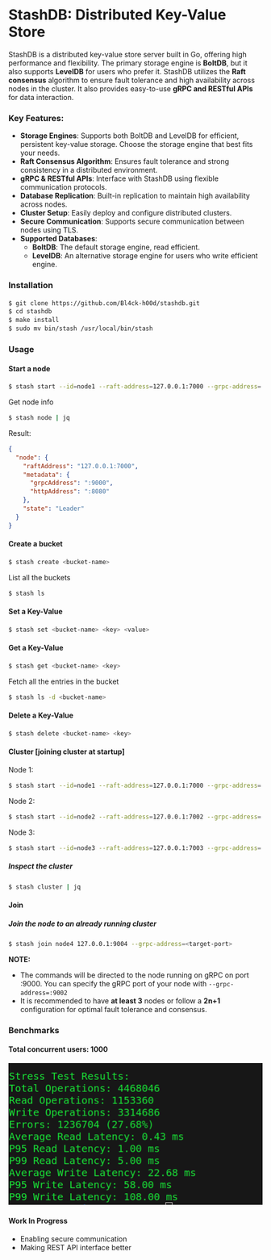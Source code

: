 # StashDB: Distributed Key-Value Store
StashDB is a distributed key-value store server built in Go, offering high performance and flexibility. The primary storage engine is **BoltDB**, but it also supports **LevelDB** for users who prefer it. StashDB utilizes the **Raft consensus** algorithm to ensure fault tolerance and high availability across nodes in the cluster. It also provides easy-to-use **gRPC and RESTful APIs** for data interaction.

### Key Features:
* **Storage Engines**: Supports both BoltDB and LevelDB for efficient, persistent key-value storage. Choose the storage engine that best fits your needs.
* **Raft Consensus Algorithm**: Ensures fault tolerance and strong consistency in a distributed environment.
* **gRPC & RESTful APIs**: Interface with StashDB using flexible communication protocols.
* **Database Replication**: Built-in replication to maintain high availability across nodes.
* **Cluster Setup**: Easily deploy and configure distributed clusters.
* **Secure Communication**: Supports secure communication between nodes using TLS.
* **Supported Databases**:
  - **BoltDB**: The default storage engine, read efficient.
  - **LevelDB**: An alternative storage engine for users who write efficient engine. 

### Installation

```bash
$ git clone https://github.com/Bl4ck-h00d/stashdb.git
$ cd stashdb
$ make install
$ sudo mv bin/stash /usr/local/bin/stash
```

### Usage

#### Start a node

```bash
$ stash start --id=node1 --raft-address=127.0.0.1:7000 --grpc-address=:9000 --data-dir=data/node1/ --storage-engine=levels 
```

Get node info

```bash
$ stash node | jq
```

Result:
```json
{
  "node": {
    "raftAddress": "127.0.0.1:7000",
    "metadata": {
      "grpcAddress": ":9000",
      "httpAddress": ":8080"
    },
    "state": "Leader"
  }
}
```

#### Create a bucket

```bash
$ stash create <bucket-name>
```

List all the buckets

```bash
$ stash ls
```

#### Set a Key-Value

```bash
$ stash set <bucket-name> <key> <value>
```

#### Get a Key-Value

```bash
$ stash get <bucket-name> <key>
```

Fetch all the entries in the bucket

```bash
$ stash ls -d <bucket-name>
```

#### Delete a Key-Value

```bash
$ stash delete <bucket-name> <key>
```

#### Cluster [joining cluster at startup]

Node 1:
```bash
$ stash start --id=node1 --raft-address=127.0.0.1:7000 --grpc-address=:9000 --data-dir=data/node1/ --storage-engine=levels
```

Node 2:
```bash
$ stash start --id=node2 --raft-address=127.0.0.1:7002 --grpc-address=:9002 --data-dir=data/node2/ --storage-engine=levels --peer-grpc-address=:9000
```

Node 3:
```bash
$ stash start --id=node3 --raft-address=127.0.0.1:7003 --grpc-address=:9003 --data-dir=data/node3/ --storage-engine=levels --peer-grpc-address=:9000
```

##### Inspect the cluster

```bash
$ stash cluster | jq
```

#### Join

##### Join the node to an already running cluster

```bash
$ stash join node4 127.0.0.1:9004 --grpc-address=<target-port>
```

**NOTE:** 
* The commands will be directed to the node running on gRPC on port :9000. You can specify the gRPC port of your node with `--grpc-address=:9002`
* It is recommended to have **at least 3** nodes or follow a **2n+1** configuration for optimal fault tolerance and consensus.


### Benchmarks

#### Total concurrent users: 1000

![alt text](assets/benchmarks.png)


#### Work In Progress
* Enabling secure communication
* Making REST API interface better
